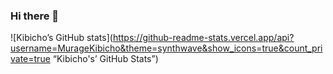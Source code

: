 ### Hi there 👋

![Kibicho’s GitHub stats](https://github-readme-stats.vercel.app/api?username=MurageKibicho&theme=synthwave&show_icons=true&count_private=true “Kibicho's’ GitHub Stats”)

<!--
**MurageKibicho/MurageKibicho** is a ✨ _special_ ✨ repository because its `README.md` (this file) appears on your GitHub profile.

Here are some ideas to get you started:

- 🔭 I’m currently working on ...
- 🌱 I’m currently learning ...
- 👯 I’m looking to collaborate on ...
- 🤔 I’m looking for help with ...
- 💬 Ask me about ...
- 📫 How to reach me: ...
- 😄 Pronouns: ...
- ⚡ Fun fact: ...
-->
